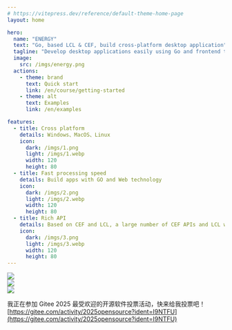 ```yaml
---
# https://vitepress.dev/reference/default-theme-home-page
layout: home

hero:
  name: "ENERGY"
  text: "Go, based LCL & CEF, build cross-platform desktop application"
  tagline: "Develop desktop applications easily using Go and frontend technologies<br>Boasts a rich set of underlying LCL and CEF APIs"
  image:
    src: /imgs/energy.png
  actions:
    - theme: brand
      text: Quick start
      link: /en/course/getting-started
    - theme: alt
      text: Examples
      link: /en/examples

features:
  - title: Cross platform
    details: Windows、MacOS、Linux
    icon:
      dark: /imgs/1.png
      light: /imgs/1.webp
      width: 120
      height: 80
  - title: Fast processing speed
    details: Build apps with GO and Web technology
    icon:
      dark: /imgs/2.png
      light: /imgs/2.webp
      width: 120
      height: 80
  - title: Rich API
    details: Based on CEF and LCL, a large number of CEF APIs and LCL widgets are provided
    icon:
      dark: /imgs/3.png
      light: /imgs/3.webp
      width: 120
      height: 80
---
```


<div class="banner">
    <div class="item">
        <img src="/imgs/banner/sys-dialog.webp">
    </div>
    <div class="item">
        <img src="/imgs/banner/sys-dialog-mac.webp">
    </div>
    <div class="item">
        <img src="/imgs/banner/sys-menu.webp">
    </div>
</div>

我正在参加 Gitee 2025 最受欢迎的开源软件投票活动，快来给我投票吧！[https://gitee.com/activity/2025opensource?ident=I9NTFU](https://gitee.com/activity/2025opensource?ident=I9NTFU)
